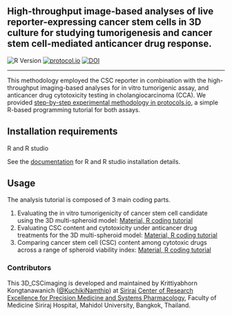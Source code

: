 ## High-throughput image-based analyses of live reporter-expressing cancer stem cells in 3D culture for studying tumorigenesis and cancer stem cell-mediated anticancer drug response. 

![R Version](https://img.shields.io/badge/_4.3.3-blue?logo=R)
[![protocol.io](https://img.shields.io/badge/protocols.io-DOI...-blue?logo=protocols.io)](https://www.protocols.io/private/ECE27AC5049811EFBE540A58A9FEAC02)
[![DOI](https://img.shields.io/badge/DOI-....-orange)](http://dx.doi.org/)

---

This methodology employed the CSC reporter in combination with the high-throughput imaging-based analyses for in vitro tumorigenic assay, and anticancer drug cytotoxicity testing in cholangiocarcinoma (CCA). We provided [step-by-step experimental methodology in protocols.io](https://www.protocols.io/private/ECE27AC5049811EFBE540A58A9FEAC02), a simple R-based programming tutorial for both assays.

## Installation requirements
R and R studio 

See the [documentation](https://rstudio-education.github.io/hopr/starting.html) for R and R studio installation details.

## Usage
The analysis tutorial is composed of 3 main coding parts.
1. Evaluating the in vitro tumorigenicity of cancer stem cell candidate using the 3D multi-spheroid model: [Material, ](https://github.com/KuchikiNamthip/3D_CSCimaging/tree/0ffb0d737fb03d0c062b0704eece000711ecf6ee/1_InVitroTumorigenesis)[R coding tutorial](https://kuchikinamthip.github.io/3D_CSCimaging/1_InVitroTumorigenesis/script/1_InVitroTumorigenesis.html) 
2. Evaluating CSC content and cytotoxicity under anticancer drug treatments for the 3D multi-spheroid model: [Material, ](https://github.com/KuchikiNamthip/3D_CSCimaging/tree/0ffb0d737fb03d0c062b0704eece000711ecf6ee/2_3D-CytotoxicityEvaluation)[R coding tutorial](https://kuchikinamthip.github.io/3D_CSCimaging/2_3D-CytotoxicityEvaluation/script/2_3D-CytotoxicityEvaluation.html) 
3. Comparing cancer stem cell (CSC) content among cytotoxic drugs across a range of spheroid viability index: [Material, ](https://github.com/KuchikiNamthip/3D_CSCimaging/tree/0ffb0d737fb03d0c062b0704eece000711ecf6ee/3_CompareCSCcontent_amongDrugs)[R coding tutorial](https://kuchikinamthip.github.io/3D_CSCimaging/3_CompareCSCcontent_amongDrugs/script/3_CompareCSCcontent_amongDrugs.html) 

### Contributors

This 3D_CSCimaging is developed and maintained by Krittiyabhorn Kongtanawanich ([@KuchikiNamthip](https://github.com/KuchikiNamthip)) at [Siriraj Center of Research Excellence for Precision Medicine and Systems Pharmacology](https://www.sisyspharm.org/), Faculty of Medicine Siriraj Hospital, Mahidol University, Bangkok, Thailand.
